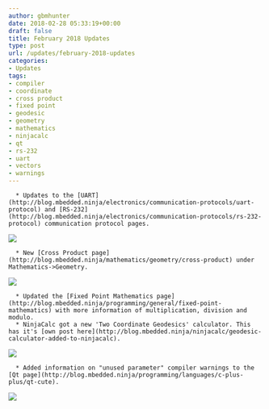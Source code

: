 ```yaml
---
author: gbmhunter
date: 2018-02-28 05:33:19+00:00
draft: false
title: February 2018 Updates
type: post
url: /updates/february-2018-updates
categories:
- Updates
tags:
- compiler
- coordinate
- cross product
- fixed point
- geodesic
- geometry
- mathematics
- ninjacalc
- qt
- rs-232
- uart
- vectors
- warnings
---
```



	  * Updates to the [UART](http://blog.mbedded.ninja/electronics/communication-protocols/uart-protocol) and [RS-232](http://blog.mbedded.ninja/electronics/communication-protocols/rs-232-protocol) communication protocol pages.  



[![](http://blog.mbedded.ninja/wp-content/uploads/2011/09/c232hm-ddhsl-0-ftdi-usb-to-mpsse-cable.jpg)
](http://blog.mbedded.ninja/wp-content/uploads/2011/09/c232hm-ddhsl-0-ftdi-usb-to-mpsse-cable.jpg)



	  * New [Cross Product page](http://blog.mbedded.ninja/mathematics/geometry/cross-product) under Mathematics->Geometry.  



[![](http://blog.mbedded.ninja/wp-content/uploads/2018/03/cross-product-equation.png)
](http://blog.mbedded.ninja/wp-content/uploads/2018/03/cross-product-equation.png)



	  * Updated the [Fixed Point Mathematics page](http://blog.mbedded.ninja/programming/general/fixed-point-mathematics) with more information of multiplication, division and modulo.
	  * NinjaCalc got a new 'Two Coordinate Geodesics' calculator. This has it's [own post here](http://blog.mbedded.ninja/ninjacalc/geodesic-calculator-added-to-ninjacalc).  



[![](http://blog.mbedded.ninja/wp-content/uploads/2018/02/ninja-calc-two-coordinate-geodesics-calculator-screenshot.png)
](http://blog.mbedded.ninja/wp-content/uploads/2018/02/ninja-calc-two-coordinate-geodesics-calculator-screenshot.png)



	  * Added information on "unused parameter" compiler warnings to the [Qt page](http://blog.mbedded.ninja/programming/languages/c-plus-plus/qt-cute).  



[![](http://blog.mbedded.ninja/wp-content/uploads/2017/09/qt-cute-software-logo.png)
](http://blog.mbedded.ninja/wp-content/uploads/2017/09/qt-cute-software-logo.png)




